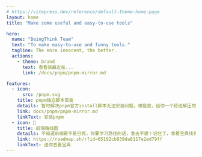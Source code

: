 ```yaml
---
# https://vitepress.dev/reference/default-theme-home-page
layout: home
title: "Make some useful and easy-to-use tools"

hero:
  name: "BeingThink Team"
  text: "To make easy-to-use and funny tools."
  tagline: The more innocent, the better.
  actions:
    - theme: brand
      text: 看看我最近在...
      link: /docs/pnpm/pnpm-mirror.md

features:
  - icon: 
      src: /pnpm.svg
    title: pnpm独立脚本安装
    details: 暂时解决pnpm官方install脚本无法安装问题，相信我，给你一个舒适解压的进度条
    link: docs/pnpm/pnpm-mirror.md
    linkText: 安装pnpm
  - icon: 🥇
    title: 前端路线图
    details: 不知道前端是不是已死，你要学习路径的话，拿去不谢！记住了，拿着宝典找视频学就ok。
    link: https://roadmap.sh/r?id=65192cb839da8117e2ed79ff
    linkText: 送你去看宝典
---
```


